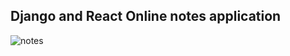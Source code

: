 ## Django and React Online notes application

![notes](https://github.com/Mohammed12Khair/online-notes/assets/55262573/e53bf64c-904c-4e77-9a1b-0daac2ba9228)
